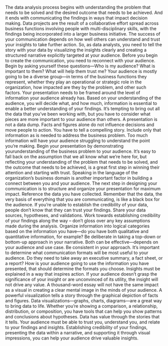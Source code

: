 The data analysis process begins with understanding the problem that needs to be solved and the desired outcome that needs to be achieved. And it ends with communicating the findings in ways that impact decision making. Data projects are the result of a collaborative effort spread across business functions involving people with multi-disciplinary skills, with the findings being incorporated into a larger business initiative. The success of your communication depends on how well others can understand and trust your insights to take further action. So, as data analysts, you need to tell the story with your data by visualizing the insights clearly and creating a structured narrative explicitly targeted at your audience. Before you begin to create the communication, you need to reconnect with your audience. Begin by asking yourself these questions—Who is my audience? What is important to them? What will help them trust me? Your audience is mostly going to be a diverse group—in terms of the business functions they represent, whether they play an operational or strategic role in the organization, how impacted are they by the problem, and other such factors. Your presentation needs to be framed around the level of information your audience already has. Based on your understanding of the audience, you will decide what, and how much, information is essential to enable a better understanding of your findings. It’s tempting to bring out all the data that you’ve been working with, but you have to consider what pieces are more important to your audience than others. A presentation is not a data dump. Facts and figures alone do not influence decisions and move people to action. You have to tell a compelling story. Include only that information as is needed to address the business problem. Too much information will have your audience struggling to understand the point you’re making. Begin your presentation by demonstrating yourunderstanding of the business problem to your audience. It’s easy to fall back on the assumption that we all know what we’re here for, but reflecting your understanding of the problem that needs to be solved, and the outcome that needs to be achieved, is a great first step in winning their attention and starting with trust. Speaking in the language of the organization’s business domain is another important factor in building a connect between you and your audience. The next step in designing your communication is to structure and organize your presentation for maximum impact. Reference the data you have collected. Remember that the data, the very basis of everything that you are communicating, is like a black box for the audience. If you’re unable to establish the credibility of your data, people don’t know that they can trust your findings. Share your data sources, hypotheses, and validations. Work towards establishing credibility of your findings along the way – don’t gloss over any key assumptions made during the analysis. Organize information into logical categories based on the information you have—do you have both qualitative and quantitative information, for example? Be deliberate in taking a top-down or bottom-up approach in your narrative. Both can be effective—depends on your audience and use case. Be consistent in your approach. It’s important to determine what communication formats will be most useful to your audience. Do they need to take away an executive summary, a fact sheet, or a report? How is your audience going to use the information you have presented, that should determine the formats you choose. Insights must be explained in a way that inspires action. If your audience doesn’t grasp the significance of your insight or are unconvinced of its utility, the insight will not drive any value. A thousand-word essay will not have the same impact as a visual in creating a clear mental image in the minds of your audience. A powerful visualization tells a story through the graphical depiction of facts and figures. Data visualizations—graphs, charts, diagrams—are a great way to bring data to life. Whether you’re showing a comparison, a relationship, distribution, or composition, you have tools that can help you show patterns and conclusions about hypotheses. Data has value through the stories that it tells. Your audience must be able to trust you, understand you, and relate to your findings and insights. Establishing credibility of your findings, presenting the data within a narrative, and supporting it through visual impressions, you can help your audience drive valuable insights.
